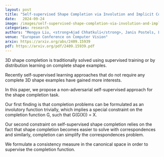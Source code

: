 ```yaml
---
layout: post
title: "Self-supervised Shape Completion via Involution and Implicit Correspondences"
date:   2024-09-24
image: /images/self-supervised-shape-completion-via-involution-and-implicit-correspondences.png
categories: research
authors: "Mengya Liu, <strong>Ajad Chhatkuli</strong>, Janis Postels, L. V. Gool, F. Tombari"
venue: "European Conference on Computer Vision"
arxiv: https://arxiv.org/abs/2409.15939
pdf: https://arxiv.org/pdf/2409.15939.pdf
---
```


3D shape completion is traditionally solved using supervised training or by distribution learning on
complete shape examples.

Recently self-supervised learning approaches that do not require any complete 3D shape examples have
gained more interests.

In this paper, we propose a non-adversarial self-supervised approach for the shape completion task.

Our first finding is that completion problems can be formulated as an involutory function trivially,
which implies a special constraint on the completion function G, such that G(G(X)) = X.

Our second constraint on self-supervised shape completion relies on the fact that shape completion
becomes easier to solve with correspondences and similarly, completion can simplify the
correspondences problem.

We formulate a consistency measure in the canonical space in order to supervise the completion
function.
